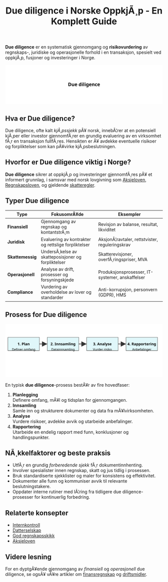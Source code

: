 ﻿---
title: "Due diligence i Norske OppkjÃ¸p - En Komplett Guide"
meta_title: "Due diligence i Norske OppkjÃ¸p - En Komplett Guide"
meta_description: '**Due diligence** er en systematisk gjennomgang og **risikovurdering** av regnskaps-, juridiske og operasjonelle forhold i en transaksjon, spesielt ved oppkjÃ¸p...'
slug: due-diligence
type: blog
layout: pages/single
---

**Due diligence** er en systematisk gjennomgang og **risikovurdering** av regnskaps-, juridiske og operasjonelle forhold i en transaksjon, spesielt ved oppkjÃ¸p, fusjoner og investeringer i Norge.

![Due diligence](due-diligence.svg)

## Hva er Due diligence?

Due diligence, ofte kalt *kjÃ¸pssjekk* pÃ¥ norsk, innebÃ¦rer at en potensiell kjÃ¸per eller investor gjennomfÃ¸rer en grundig evaluering av en virksomhet fÃ¸r en transaksjon fullfÃ¸res. Hensikten er Ã¥ avdekke eventuelle risikoer og forpliktelser som kan pÃ¥virke kjÃ¸psbeslutningen.

## Hvorfor er Due diligence viktig i Norge?

**Due diligence** sikrer at oppkjÃ¸p og investeringer gjennomfÃ¸res pÃ¥ et informert grunnlag, i samsvar med norsk lovgivning som [Aksjeloven](/blogs/regnskap/hva-er-aksjeloven "Hva er Aksjeloven? Komplett Guide til Aksjeloven og Regnskapsregler"), [Regnskapsloven](/blogs/regnskap/hva-er-regnskap "Hva er Regnskapsloven? En Oversikt over Norsk Regnskapslovgivning"), og gjeldende [skatteregler](/blogs/regnskap/hva-er-skatt "Hva er Skatt? En Komplett Guide til Skatteregler i Norge").

## Typer Due diligence

| Type                  | FokusomrÃ¥de                                   | Eksempler                         |
|-----------------------|-----------------------------------------------|-----------------------------------|
| **Finansiell**        | Gjennomgang av regnskap og kontantstrÃ¸m        | Revisjon av balanse, resultat, likviditet |
| **Juridisk**          | Evaluering av kontrakter og rettslige forpliktelser | AksjonÃ¦ravtaler, rettstvister, reguleringskrav |
| **Skattemessig**      | UndersÃ¸kelse av skatteposisjoner og forpliktelser | Skatterevisjoner, overfÃ¸ringspriser, MVA |
| **Operasjonell**      | Analyse av drift, prosesser og forsyningskjede  | Produksjonsprosesser, IT-systemer, anskaffelser |
| **Compliance**        | Vurdering av overholdelse av lover og standarder | Anti-korrupsjon, personvern (GDPR), HMS |

## Prosess for Due diligence

![Due diligence-prosess](due-diligence-prosess.svg)

En typisk **due diligence**-prosess bestÃ¥r av fire hovedfaser:

1. **Planlegging**  
   Definere omfang, mÃ¥l og tidsplan for gjennomgangen.
2. **Innsamling**  
   Samle inn og strukturere dokumenter og data fra mÃ¥lvirksomheten.
3. **Analyse**  
   Vurdere risikoer, avdekke avvik og utarbeide anbefalinger.
4. **Rapportering**  
   Utarbeide en endelig rapport med funn, konklusjoner og handlingspunkter.

## NÃ¸kkelfaktorer og beste praksis

* UtfÃ¸r en grundig *forberedende sjekk* fÃ¸r dokumentinnhenting.  
* Involver spesialister innen regnskap, skatt og jus tidlig i prosessen.  
* Bruk standardiserte sjekklister og maler for konsistens og effektivitet.  
* Dokumenter alle funn og kommuniser avvik til relevante beslutningstakere.  
* Oppdater interne rutiner med lÃ¦ring fra tidligere due diligence-prosesser for kontinuerlig forbedring.

## Relaterte konsepter

* [Internkontroll](/blogs/regnskap/hva-er-internkontroll "Hva er Internkontroll? En Komplett Guide til Internkontroll i Norge")  
* [Datterselskap](/blogs/regnskap/datterselskap "Datterselskap - Definisjon, Styrekontroll og Konsolidering")  
* [God regnskapsskikk](/blogs/regnskap/god-regnskapsskikk "God Regnskapsskikk - Prinsipper, Standarder og Beste Praksis i Norge")  
* [Aksjeloven](/blogs/regnskap/hva-er-aksjeloven "Hva er Aksjeloven? Komplett Guide til Aksjeloven og Regnskapsregler")

## Videre lesning

For en dyptgÃ¥ende gjennomgang av *finansiell* og *operasjonell* due diligence, se ogsÃ¥ vÃ¥re artikler om [finansregnskap](/blogs/regnskap/hva-er-finansregnskap "Hva er Finansregnskap? En Komplett Guide til Ekstern Finansiell Rapportering") og [driftsmidler](/blogs/regnskap/hva-er-driftsmidler "Hva er Driftsmidler? En Komplett Guide til Varige Driftsmidler og Avskrivninger").
